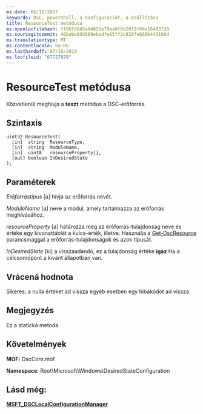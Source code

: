 ```yaml
---
ms.date: 06/12/2017
keywords: DSC, powershell, a konfigurációt, a beállítása
title: ResourceTest metódusa
ms.openlocfilehash: ff06fd645a94055e79aa0f8d20f2f06e16483720
ms.sourcegitcommit: 46bebe692689ebedfe65ff2c828fe666b443198d
ms.translationtype: MT
ms.contentlocale: hu-HU
ms.lasthandoff: 07/10/2019
ms.locfileid: "67727070"
---
```

# <a name="resourcetest-method"></a>ResourceTest metódusa

Közvetlenül meghívja a **teszt** metódus a DSC-erőforrás.

## <a name="syntax"></a>Szintaxis

```mof
uint32 ResourceTest(
  [in]  string  ResourceType,
  [in]  string  ModuleName,
  [in]  uint8   resourceProperty[],
  [out] boolean InDesiredState
);
```

## <a name="parameters"></a>Paraméterek

*Erőforrástípus* \[a\] hívja az erőforrás nevét.

*ModuleName* \[a\] neve a modul, amely tartalmazza az erőforrás meghívásához.

*resourceProperty* \[a\] határozza meg az erőforrás-tulajdonság neve és értéke egy kivonattáblát a kulcs-érték, illetve. Használja a [Get-DscResource](/powershell/module/PSDesiredStateConfiguration/Get-DscResource) parancsmaggal a erőforrás-tulajdonságok és azok típusát.

*InDesiredState* \[ki\] a visszaadandó, ez a tulajdonság értéke **igaz** Ha a célcsomópont a kívánt állapotban van.

## <a name="return-value"></a>Vrácená hodnota

Sikeres; a nulla értéket ad vissza egyéb esetben egy hibakódot ad vissza.

## <a name="remarks"></a>Megjegyzés

Ez a statická metoda.

## <a name="requirements"></a>Követelmények

**MOF:** DscCore.mof

**Namespace**: Root\Microsoft\Windows\DesiredStateConfiguration

## <a name="see-also"></a>Lásd még:

[**MSFT_DSCLocalConfigurationManager**](msft-dsclocalconfigurationmanager.md)
